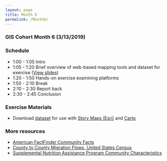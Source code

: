 ```yaml
---
layout: page
title: Month 6
permalink: /Month6/
---
```

### GIS Cohort Month 6 (3/13/2019)

### Schedule
* 1:00 - 1:05 Intro 
* 1:05 - 1:20 Brief overview of web-based mapping tools and dataset for exercise ([View slides](https://github.com/BCDigSchol/BostonCollegeGISCohort/blob/gh-pages/Month%206/GISCohort_Month6.pdf))
* 1:20 - 1:50 Hands-on exercise examining platforms 
* 1:50 - 2:10 Break 
* 2:10 - 2:30 Report back 
* 2:30 - 2:45 Conclusion

### Exercise Materials

* Download [dataset](https://drive.google.com/drive/folders/18gYVoEPi458n5F2vJx1eEDohZBY8EpKS) for use with [Story Maps (Esri)](https://storymaps.arcgis.com/) and [Carto](https://carto.com/signup/)

### More resources

* [American FactFinder Community Facts](https://factfinder.census.gov/faces/nav/jsf/pages/community_facts.xhtml)
* [County to County Migration Flows, United States Census](https://www.census.gov/topics/population/migration/guidance/county-to-county-migration-flows.html)
* [Supplemental Nutrition Assistance Program Community Characteristics](https://www.fns.usda.gov/ops/snap-community-characteristics-massachusetts)
